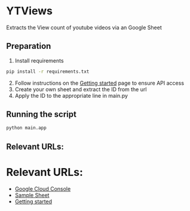 # YTViews
Extracts the View count of youtube videos via an Google Sheet

## Preparation
1. Install requirements
```sh
pip install -r requirements.txt
```
2. Follow instructions on the [Getting started](https://developers.google.com/docs/api/quickstart/python) page to ensure API access
3. Create your own sheet and extract the ID from the url
4. Apply the ID to the appropriate line in main.py

## Running the script
```sh
python main.app
```

## Relevant URLs:

# Relevant URLs:
* [Google Cloud Console](https://console.cloud.google.com/)
* [Sample Sheet](https://docs.google.com/spreadsheets/d/1ypg-aT4fVPMarFrU4SlvafBXVT6knGwxBBVcxDlJQ2U)
* [Getting started](https://developers.google.com/docs/api/quickstart/python)
